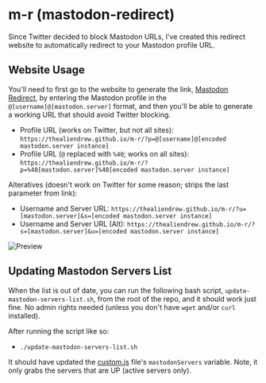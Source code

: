 # m-r (mastodon-redirect)
Since Twitter decided to block Mastodon URLs, I've created this redirect website to automatically redirect to your Mastodon profile URL.

## Website Usage
You'll need to first go to the website to generate the link, [Mastodon Redirect](https://thealiendrew.github.io/m-r/), by entering the Mastodon profile in the `@[username]@[mastodon.server]` format, and then you'll be able to generate a working URL that should avoid Twitter blocking.

- Profile URL (works on Twitter, but not all sites): `https://thealiendrew.github.io/m-r/?p=@[username]@[encoded mastodon.server instance]`
- Profile URL (`@` replaced with `%40`; works on all sites): `https://thealiendrew.github.io/m-r/?p=%40[mastodon.server]%40[encoded mastodon.server instance]`

Alteratives (doesn't work on Twitter for some reason; strips the last parameter from link):

- Username and Server URL: `https://thealiendrew.github.io/m-r/?u=[mastodon.server]&s=[encoded mastodon.server instance]`
- Username and Server URL (Alt): `https://thealiendrew.github.io/m-r/?s=[mastodon.server]&u=[encoded mastodon.server instance]`

![Preview](https://github.com/TheAlienDrew/m-r/blob/main/img/readme/preview.png)

## Updating Mastodon Servers List
When the list is out of date, you can run the following bash script, `update-mastodon-servers-list.sh`, from the root of the repo, and it should work just fine. No admin rights needed (unless you don't have `wget` and/or `curl` installed).

After running the script like so:

- `./update-mastodon-servers-list.sh`

It should have updated the [custom.js](https://github.com/TheAlienDrew/m-r/blob/main/js/custom.js) file's `mastodonServers` variable. Note, it only grabs the servers that are UP (active servers only).

